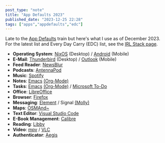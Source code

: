 ```yaml
---
post_type: "note" 
title: "App Defaults 2023"
published_date: "2023-12-25 22:28"
tags: ["apps","appdefaults","edc"]
---
```


Late to the [App Defaults](https://defaults.rknight.me/) train but here's what I use as of December 2023. For the latest list and Every Day Carry (EDC) list, see the [IRL Stack page](/irl-stack).

- **Operating System**: [NixOS](https://nixos.org/) (Desktop) / [Android](https://www.android.com/) (Mobile)
- **E-Mail**: [Thunderbird](https://www.thunderbird.net/) (Desktop) / [Outlook](https://www.microsoft.com/en-us/microsoft-365/outlook/email-and-calendar-software-microsoft-outlook) (Mobile)
- **Feed Reader**: [NewsBlur](https://www.newsblur.com/)
- **Podcasts**: [AntennaPod](https://antennapod.org/)
- **Music**: [Spotify](https://open.spotify.com/)
- **Notes**: [Emacs](https://www.gnu.org/software/emacs/) [(Org-Mode)](https://orgmode.org/)
- **Tasks**: [Emacs](https://www.gnu.org/software/emacs/) [(Org-Mode)](https://orgmode.org/) / [Microsoft To-Do](https://to-do.office.com/tasks/) 
- **Office**: [LibreOffice](https://www.libreoffice.org/)
- **Browser**: [Firefox](https://www.mozilla.org/en-US/firefox/new/)
- **Messaging**: [Element](https://element.io/) / Signal [(Molly)](https://molly.im/)
- **Maps**: [OSMAnd~](https://osmand.net/)
- **Text Editor**: [Visual Studio Code](https://code.visualstudio.com/)
- **E-Book Management**: [Calibre](https://calibre-ebook.com/)
- **Reading**: [Libby](https://libbyapp.com/)
- **Video**: [mpv](https://mpv.io/) / [VLC](https://www.videolan.org/vlc/)
- **Authenticator**: [Aegis](https://getaegis.app/)